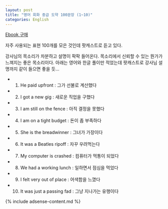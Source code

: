 ```yaml
---
layout: post
title: "영어 회화 중급 도약 100문장 (1~10)"
categories: English
---
```


[Ebook 구매](http://books.google.co.kr/books/about/%EC%98%81%EC%96%B4%ED%9A%8C%ED%99%94_%EC%A4%91%EA%B8%89%EB%8F%84%EC%95%BD_100_%EB%AC%B8%EC%9E%A5.html?id=OukwTPber6YC&redir_esc=y)

자주 사용되는 표현 100개를 모은 것인데 팟캐스트로 듣고 있다.

강사님의 목소리가 차분하고 설명이 팍팍 들어온다. 목소리에서 신뢰할 수 있는 뭔가가 느껴지는 좋은 목소리이다. 아래는 영어와 한글 풀이만 적었는데 팟캐스트로 강사님 설명까지 같이 들으면 좋을 듯...

- 1. He paid upfront : 그가 선불로 계산했다
- 2. I got a new gig : 새로운 직업을 구했다
- 3. I am still on the fence : 아직 결정을 못했다
- 4. I am on a tight budget : 돈이 좀 부족하다
- 5. She is the breadwinner : 그녀가 가장이다
- 6. It was a Beatles ripoff : 자꾸 우려먹는다
- 7. My computer is crashed : 컴퓨터가 먹통이 되었다
- 8. We had a working lunch : 일하면서 점심을 먹었다
- 9. I felt very out of place : 어색함을 느꼈다
- 10. It was just a passing fad : 그냥 지나가는 유행이다

{% include adsense-content.md %}

